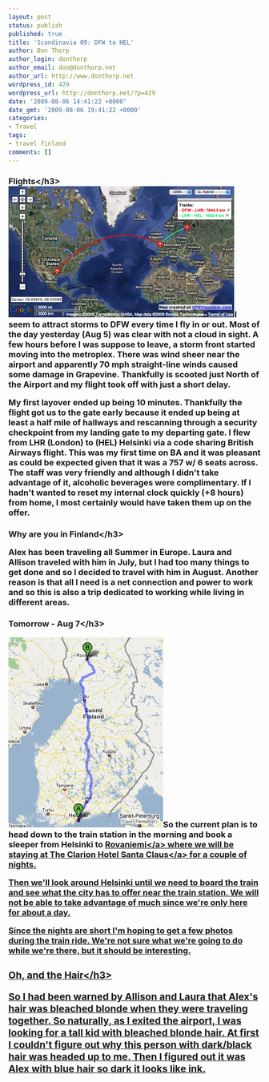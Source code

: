 ```yaml
---
layout: post
status: publish
published: true
title: 'Scandinavia 09: DFW to HEL'
author: Don Thorp
author_login: donthorp
author_email: don@donthorp.net
author_url: http://www.donthorp.net
wordpress_id: 429
wordpress_url: http://donthorp.net/?p=429
date: '2009-08-06 14:41:22 +0000'
date_gmt: '2009-08-06 19:41:22 +0000'
categories:
- Travel
tags:
- travel finland
comments: []
---
```

<h3>Flights<&#47;h3><br />
<img src="&#47;content&#47;uploads&#47;2009&#47;08&#47;picture-4.png" alt="Flight from DFW to HEL" title="Flight from DFW to HEL" width="452" height="262" class="alignright size-full wp-image-431" &#47;>I seem to attract storms to DFW every time I fly in or out. Most of the day yesterday (Aug 5) was clear with not a cloud in sight. A few hours before I was suppose to leave, a storm front started moving into the metroplex. There was wind sheer near the airport and apparently 70 mph straight-line winds caused some damage in Grapevine. Thankfully is scooted just North of the Airport and my flight took off with just a short delay.</p>
<p>My first layover ended up being 10 minutes. Thankfully the flight got us to the gate early because it ended up being at least a half mile of hallways and rescanning through a security checkpoint from my landing gate to my departing gate. I flew from LHR (London) to (HEL) Helsinki via a code sharing British Airways flight. This was my first time on BA and it was pleasant as could be expected given that it was a 757 w&#47; 6 seats across. The staff was very friendly and although I didn't take advantage of it, alcoholic beverages were complimentary. If I hadn't wanted to reset my internal clock quickly (+8 hours) from home, I most certainly would have taken them up on the offer.</p>
<h3>Why are you in Finland<&#47;h3></p>
<p>Alex has been traveling all Summer in Europe. Laura and Allison traveled with him in July, but I had too many things to get done  and so I decided to travel with him in August. Another reason is that all I need is a net connection and power to work and so this is also a trip dedicated to working while living in different areas.</p>
<h3>Tomorrow - Aug 7<&#47;h3></p>
<p><img src="&#47;content&#47;uploads&#47;2009&#47;08&#47;picture-5.png" alt="Map of route from Helsinki to Rovaniemi" title="Map of route from Helsinki to Rovaniemi" width="309" height="380" class="alignleft size-full wp-image-434" &#47;>So the current plan is to head down to the train station in the morning and book a sleeper from Helsinki to <a href="http:&#47;&#47;en.wikipedia.org&#47;wiki&#47;Rovaniemi" target="_blank">Rovaniemi<&#47;a> where we will be staying at <a href="http:&#47;&#47;www.hotelsantaclaus.fi&#47;?deptid=20899" target="_blank">The Clarion Hotel Santa Claus<&#47;a> for a couple of nights.</p>
<p>Then we'll look around Helsinki until we need to board the train and see what the city has to offer near the train station. We will not be able to take advantage of much since we're only here for about a day.</p>
<p> Since the nights are short I'm hoping to get a few photos during the train ride. We're not sure what we're going to do while we're there, but it should be interesting.</p>
<h3>Oh, and the Hair<&#47;h3></p>
<p>So I had been warned by Allison and Laura that Alex's hair was bleached blonde when they were traveling together. So naturally, as I exited the airport, I was looking for a tall kid with bleached blonde hair. At first I couldn't figure out why this person with dark&#47;black hair was headed up to me. Then I figured out it was Alex with blue hair so dark it looks like ink.</p>

